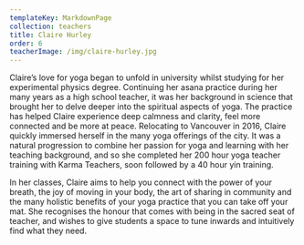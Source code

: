 ```yaml
---
templateKey: MarkdownPage
collection: teachers
title: Claire Hurley
order: 6
teacherImage: /img/claire-hurley.jpg
---
```

Claire’s love for yoga began to unfold in university whilst studying for her experimental physics degree. Continuing her asana practice during her many years as a high school teacher, it was her background in science that brought her to delve deeper into the spiritual aspects of yoga. The practice has helped Claire experience deep calmness and clarity, feel more connected and be more at peace. Relocating to Vancouver in 2016, Claire quickly immersed herself in the many yoga offerings of the city. It was a natural progression to combine her passion for yoga and learning with her teaching background, and so she completed her 200 hour yoga teacher training with Karma Teachers, soon followed by a 40 hour yin training.

In her classes, Claire aims to help you connect with the power of your breath, the joy of moving in your body, the art of sharing in community and the many holistic benefits of your yoga practice that you can take off your mat. She recognises the honour that comes with being in the sacred seat of teacher, and wishes to give students a space to tune inwards and intuitively find what they need.
